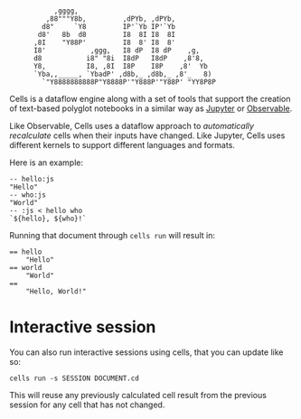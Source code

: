 ```

           ,gggg,
         ,88"""Y8b,         ,dPYb, ,dPYb,
        d8"     `Y8         IP'`Yb IP'`Yb
       d8'   8b  d8         I8  8I I8  8I
      ,8I    "Y88P'         I8  8' I8  8'
      I8'           ,ggg,   I8 dP  I8 dP    ,g,
      d8           i8" "8i  I8dP   I8dP    ,8'8,
      Y8,          I8, ,8I  I8P    I8P    ,8'  Yb
      `Yba,,_____, `YbadP' ,d8b,_ ,d8b,_ ,8'_   8)
        `"Y8888888888P"Y8888P'"Y888P'"Y88P' "YY8P8P

```

Cells is a dataflow engine along with a set of tools that
support the creation of text-based polyglot notebooks
in a similar way as [Jupyter](https://jupyter.org/) or [Observable](https://observablehq.com/).

Like Observable, Cells uses a dataflow approach to *automatically recalculate* cells when their inputs have changed. Like Jupyter, Cells uses different kernels to support different languages and formats.

Here is an example:

```
-- hello:js
"Hello"
-- who:js
"World"
-- :js < hello who
`${hello}, ${who}!`
```

Running that document through `cells run` will result in:

```
== hello
	"Hello"
== world
	"World"
==
	"Hello, World!"
```

# Interactive session

You can also run interactive sessions using cells, that you can
update like so:

`cells run -s SESSION DOCUMENT.cd`

This will reuse any previously calculated cell result from the previous
session for any cell that has not changed.

